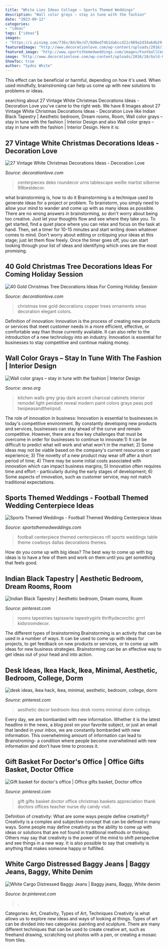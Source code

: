 ```yaml
---
title: "White Lies Ideas College ~ Sports Themed Weddings"
description: "Wall color grays – stay in tune with the fashion"
date: "2023-09-12"
categories:
- "ideas"
tags: ["ideas"]
images:
- "https://i.pinimg.com/736x/8d/8e/d7/8d8ed74b1dabccd21c989a2d34a64b29--nurse-gifts-teacher-gifts.jpg"
featuredImage: "http://www.decorationlove.com/wp-content/uploads/2016/10/Gold-Christmas-Tree-Idea.jpg"
featured_image: "http://www.sportsthemedweddings.com/images/FootballCenter010915c.png"
image: "http://www.decorationlove.com/wp-content/uploads/2016/10/Gold-Christmas-Tree-Idea.jpg"
ShowToc: true
author: "Sydni White"
---
```



This effect can be beneficial or harmful, depending on how it's used. When used mindfully, brainstroming can help us come up with new solutions to problems or ideas.

	

		
searching about 27 Vintage White Christmas Decorations Ideas - Decoration Love you've came to the right web. We have 8 Images about 27 Vintage White Christmas Decorations Ideas - Decoration Love like Indian Black Tapestry | Aesthetic bedroom, Dream rooms, Room, Wall color grays – stay in tune with the fashion | Interior Design and also Wall color grays – stay in tune with the fashion | Interior Design. Here it is:
		
    
## 27 Vintage White Christmas Decorations Ideas - Decoration Love

<img loading=lazy src="https://decorationlove.com/wp-content/uploads/2016/10/White-Christmas-Centerpiece.jpg" onerror="this.onerror=null;this.src='https://tse1.mm.bing.net/th?id=OIP.J8klpW8GMMWCj1G1gKnwxAHaRf&amp;pid=15.1';" alt="27 Vintage White Christmas Decorations Ideas - Decoration Love">

_Source: decorationlove.com_

>centerpieces deko roundecor urns tablescape weiße niartist silberne 99bestdecor. 

	

what brainstorming is, how to do it
Brainstorming is a technique used to generate ideas for a project or problem. To brainstorm, you simply need to allow your mind to wander and come up with as many ideas as possible. There are no wrong answers in brainstorming, so don't worry about being too creative. Just let your thoughts flow and see where they take you.
To get started, find a quiet place where you can relax and focus on the task at hand. Then, set a timer for 10-15 minutes and start writing down whatever comes to mind. Don't worry about editing or critiquing your ideas at this stage; just let them flow freely. Once the timer goes off, you can start looking through your list of ideas and identifying which ones are the most promising.

    
## 40 Gold Christmas Tree Decorations Ideas For Coming Holiday Session

<img loading=lazy src="http://www.decorationlove.com/wp-content/uploads/2016/10/Gold-Christmas-Tree-Idea.jpg" onerror="this.onerror=null;this.src='https://tse2.mm.bing.net/th?id=OIP.pGecRi7v9NmBb1xCvcoWSQHaJ4&amp;pid=15.1';" alt="40 Gold Christmas Tree Decorations Ideas For Coming Holiday Session">

_Source: decorationlove.com_

>christmas tree gold decorations copper trees ornaments xmas decoration elegant colors. 

	

Definition of innovation:
Innovation is the process of creating new products or services that meet customer needs in a more efficient, effective, or comfortable way than those currently available. It can also refer to the introduction of a new technology into an industry. Innovation is essential for businesses to stay competitive and continue making money.

    
## Wall Color Grays – Stay In Tune With The Fashion | Interior Design

<img loading=lazy src="https://www.avso.org/wp-content/uploads/2014/11/wall-color-grays-stay-in-tune-with-the-fashion-1415710023.jpg" onerror="this.onerror=null;this.src='https://tse4.mm.bing.net/th?id=OIP.s3WmK3QVGyzEK6QHEyzeZgHaLH&amp;pid=15.1';" alt="Wall color grays – stay in tune with the fashion | Interior Design">

_Source: avso.org_

>kitchen walls grey gray dark accent charcoal cabinets interior remodel light pendant reveal modern paint colors grays peas pod twopeasandtheirpod. 

	

The role of innovation in business:
Innovation is essential to businesses in today's competitive environment. By constantly developing new products and services, businesses can stay ahead of the curve and remain competitive. However, there are a few key challenges that must be overcome in order for businesses to continue to innovate:1) It can be difficult to predict what will work and what won't in the market; 2) Some ideas may not be viable based on the company's current resources or past experience; 3) The novelty of a new product may wear off after a short period of time; 4) There may be some initial costs associated with innovation which can impact business margins; 5) Innovation often requires time and effort - particularly during the early stages of development; 6) Some aspects of innovation, such as customer service, may not match traditional expectations.

    
## Sports Themed Weddings - Football Themed Wedding Centerpiece Ideas

<img loading=lazy src="http://www.sportsthemedweddings.com/images/FootballCenter010915c.png" onerror="this.onerror=null;this.src='https://tse4.mm.bing.net/th?id=OIP.9k12lkPhTRkNfTTxLfyV9AHaIk&amp;pid=15.1';" alt="Sports Themed Weddings - Football Themed Wedding Centerpiece Ideas">

_Source: sportsthemedweddings.com_

>football centerpiece themed centerpieces nfl sports weddings table theme cowboys dallas decorations themes. 

	

How do you come up with big ideas?
The best way to come up with big ideas is to have a few of them and work on them until you get something that feels good.

    
## Indian Black Tapestry | Aesthetic Bedroom, Dream Rooms, Room

<img loading=lazy src="https://i.pinimg.com/736x/ca/e9/d2/cae9d26c7a9543906fb71875a673c561.jpg" onerror="this.onerror=null;this.src='https://tse3.mm.bing.net/th?id=OIP.0waHsZcWHLqdXoZHuO_79AHaHG&amp;pid=15.1';" alt="Indian Black Tapestry | Aesthetic bedroom, Dream rooms, Room">

_Source: pinterest.com_

>rooms tapestries tapisserie tapestrygirls thriftydecorchic grrrl kidsroomdecor. 

	

The different types of brainstorming
Brainstorming is an activity that can be used in a number of ways. It can be used to come up with ideas for projects, to get feedback on new products or services, or to come up with ideas for new business strategies. Brainstorming can be an effective way to get ideas out of your head and into action.

    
## Desk Ideas, Ikea Hack, Ikea, Minimal, Aesthetic, Bedroom, College, Dorm

<img loading=lazy src="https://i.pinimg.com/736x/d2/78/eb/d278ebd5587ca9ccf9444c24fe2499b8--room-ideas-aesthetic-aesthetic-desks.jpg" onerror="this.onerror=null;this.src='https://tse4.mm.bing.net/th?id=OIP.oRFWOlvV7X4jkiCvS3SpqQHaLH&amp;pid=15.1';" alt="desk ideas, ikea hack, ikea, minimal, aesthetic, bedroom, college, dorm">

_Source: pinterest.com_

>aesthetic decor bedroom ikea desk rooms minimal dorm college. 

	

Every day, we are bombarded with new information. Whether it is the latest headline in the news, a blog post on your favorite subject, or just an email that landed in your inbox, we are constantly bombarded with new information. This overwhelming amount of information can lead to Brainstroming- a condition where people become overwhelmed with new information and don’t have time to process it.

    
## Gift Basket For Doctor&#039;s Office | Office Gifts Basket, Doctor Office

<img loading=lazy src="https://i.pinimg.com/736x/8d/8e/d7/8d8ed74b1dabccd21c989a2d34a64b29--nurse-gifts-teacher-gifts.jpg" onerror="this.onerror=null;this.src='https://tse3.mm.bing.net/th?id=OIP.cxP-HehwbeXRfXg0EH92jAHaJ4&amp;pid=15.1';" alt="Gift basket for doctor&#039;s office | Office gifts basket, Doctor office">

_Source: pinterest.com_

>gift gifts basket doctor office christmas baskets appreciation thank doctors offices teacher nurse diy candy visit. 

	

Definition of creativity: What are some ways people define creativity?
Creativity is a complex and subjective concept that can be defined in many ways. Some people may define creativity as the ability to come up with ideas or solutions that are not found in traditional methods or thinking. Others may say that creativity is the power of the mind to shift perspective and see things in a new way. It is also possible to say that creativity is anything that makes someone happy or fulfilled.

    
## White Cargo Distressed Baggy Jeans | Baggy Jeans, Baggy, White Denim

<img loading=lazy src="https://i.pinimg.com/736x/0a/3f/f9/0a3ff93686447b0d1b9028926bce26ce.jpg" onerror="this.onerror=null;this.src='https://tse4.mm.bing.net/th?id=OIP.YjHx5dD98dlaY0CphhFvuAHaLz&amp;pid=15.1';" alt="White Cargo Distressed Baggy Jeans | Baggy jeans, Baggy, White denim">

_Source: br.pinterest.com_

>. 

	

Categories: Art, Creativity, Types of Art, Techniques
Creativity is what allows us to explore new ideas and ways of looking at things. Types of art can be divided into two categories: painting and sculpture. There are many different techniques that can be used to create creative art, such as freehand drawing, scratching out photos with a pen, or creating a mosaic from tiles.

